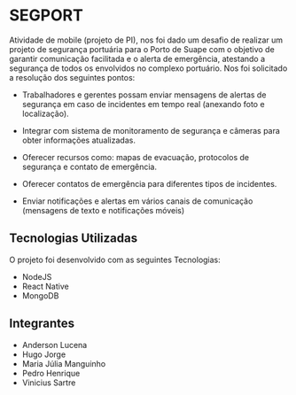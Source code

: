 # SEGPORT
 Atividade de mobile (projeto de PI), nos foi dado um desafio de realizar um projeto de segurança portuária para o Porto de Suape com o objetivo de garantir comunicação facilitada e o alerta de emergência, atestando a segurança de todos os envolvidos no complexo portuário. Nos foi solicitado a resolução dos seguintes pontos:

- Trabalhadores e gerentes possam enviar mensagens de alertas de segurança em caso de incidentes em tempo real (anexando foto e localização).

- Integrar com sistema de monitoramento de segurança e câmeras para obter informações atualizadas.

- Oferecer recursos como: mapas de evacuação, protocolos de segurança e contato de emergência.
- Oferecer contatos de emergência para diferentes tipos de incidentes.

- Enviar notificações e alertas em vários canais de comunicação (mensagens de texto e notificações móveis)

## Tecnologias Utilizadas

O projeto foi desenvolvido com as seguintes Tecnologias:

- NodeJS
- React Native
- MongoDB

## Integrantes
- Anderson Lucena
- Hugo Jorge
- Maria Júlia Manguinho
- Pedro Henrique
- Vinicius Sartre